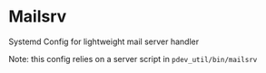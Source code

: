 # Mailsrv

Systemd Config for lightweight mail server handler

Note: this config relies on a server script in `pdev_util/bin/mailsrv`

